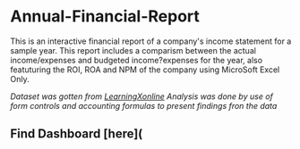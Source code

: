 # Annual-Financial-Report
This is an interactive financial report of a company's income statement for a sample year. This report includes a comparism between the actual income/expenses and budgeted income?expenses for the year, also featuturing the ROI, ROA and NPM of the company using MicroSoft Excel Only.

*Dataset was gotten from [LearningXonline](https://www.youtube.com/@LearningXOnline)*
*Analysis was done by use of form controls and accounting formulas to present findings fron the data*
## Find Dashboard [here](
